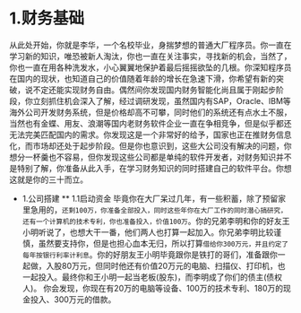 # 1.财务基础
   从此处开始，你就是李华，一个名校毕业，身揣梦想的普通大厂程序员。你一直在学习新的知识，唯恐被新人淘汰，你也一直在关注事实，寻找新的机会，当然了，你也一直在用各种洗发水，小心翼翼地保护着最后摇摇欲坠的几根。你深知程序员在国内的现状，也知道自己的价值随着年龄的增长在急速下滑，你希望有新的突破，说不定还能实现财务自由。偶然间你发现国内财务智能化尚且属于刚起步阶段，你立刻抓住机会深入了解，经过调研发现，虽然国内有SAP，Oracle、IBM等海外公司开发财务系统，但是价格却高不可攀，同时他们的系统还有点水土不服，当然也有金蝶、用友、浪潮等国内老财务软件企业一直在争相竞争，但是似乎都还无法完美匹配国内的需求。你发现这是一个非常好的给予，国家也正在推财务信息化，而市场却还处于起步阶段。但是你也意识到，这些大公司没有解决的问题，你想分一杯羹也不容易，但你发现这些公司都是单纯的软件开发者，对财务知识并不是特别了解，你准备从此入手，在学习财务知识的同时搭建自己的软件平台。你想这就是你的三十而立。
* 1.公司搭建
** 1.1启动资金
  毕竟你在大厂呆过几年，有一些积蓄，除了预留家里急用的，```还剩100万，你准备全部投入，同时这些年你在大厂工作的同时潜心搞研究，还有一个计算机的技术专利，你也准备投入，价值100万```。你的兄弟李明和你的好友王小明听说了，也想大干一番，他们两人也打算一起加入。你兄弟李明比较谨慎，虽然要支持你，但是也担心血本无归，所以打算```借给你300万元，并且约定了每年按银行利率计利息```。你的好朋友王小明毕竟跟你是铁打的哥们，准备跟你一起做，入股80万元，但同时他还有价值20万元的电脑、扫描仪、打印机，也一起投入。最终你和王小明一起当老板(股东)，而李明成了你们的债主(债权人)。
  你会发现，你现在有20万的电脑等设备、100万的技术专利、180万的现金投入、300万元的借款。
